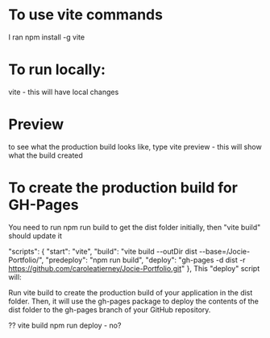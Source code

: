 # To use vite commands
I ran npm install -g vite

# To run locally:
vite - this will have local changes

# Preview
to see what the production build looks like, type vite preview - this will show what the build created

# To create the production build for GH-Pages


You need to run npm run build to get the dist folder initially, then "vite build" should update it

  "scripts": {
    "start": "vite",
    "build": "vite build --outDir dist --base=/Jocie-Portfolio/",
    "predeploy": "npm run build",
    "deploy": "gh-pages -d dist -r https://github.com/caroleatierney/Jocie-Portfolio.git"
  },
This 
"deploy"
 script will:

Run vite build to create the production build of your application in the dist folder.
Then, it will use the gh-pages package to deploy the contents of the dist folder to the gh-pages branch of your GitHub repository.

??
vite build
npm run deploy - no?